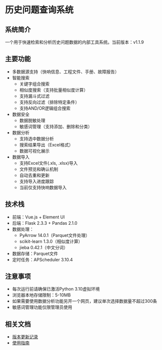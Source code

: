 # 历史问题查询系统

## 系统简介
一个用于快速检索和分析历史问题数据的内部工具系统。当前版本：v1.1.9

## 主要功能
- 多数据源支持（快响信息、工程文件、手册、故障报告）
- 智能搜索
  - 关键字组合搜索
  - 相似度搜索（支持批量相似度计算）
  - 支持漏斗式过滤
  - 支持反向过滤（排除特定条件）
  - 支持AND/OR逻辑组合搜索
- 数据安全
  - 数据脱敏处理
  - 敏感词管理（支持添加、删除和分类）
- 数据分析
  - 支持选中数据分析
  - 搜索结果导出（Excel格式）
  - 数据可视化展示
- 数据导入
  - 支持Excel文件(.xls, .xlsx)导入
  - 文件预览和确认机制
  - 自动去重和更新
  - 支持导入进度跟踪
  - 当前仅支持快响数据导入

## 技术栈
- 前端：Vue.js + Element UI
- 后端：Flask 2.3.3 + Pandas 2.1.0
- 数据处理：
  - PyArrow 14.0.1（Parquet文件处理）
  - scikit-learn 1.3.0（相似度计算）
  - jieba 0.42.1（中文分词）
- 数据存储：Parquet文件
- 定时任务：APScheduler 3.10.4

## 注意事项
- 每次运行前请确保已激活Python 3.10虚拟环境
- 浏览器本地存储限制：5-10MB
- 如果需要使用数据分析功能另开一个网页，建议单次选择数据量不超过300条
- 敏感词管理功能仅限管理员使用

## 相关文档
- [版本更新记录](CHANGELOG.md)
- [使用指南](GUIDE.md)

